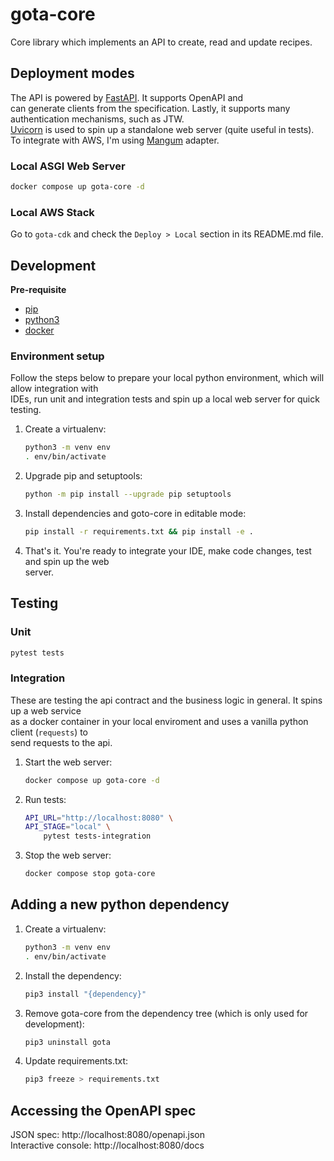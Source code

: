 # gota-core

Core library which implements an API to create, read and update recipes.

## Deployment modes

The API is powered by [FastAPI](https://github.com/tiangolo/fastapi). It supports OpenAPI and  
can generate clients from the specification. Lastly, it supports many authentication mechanisms, such as JTW.  
[Uvicorn](https://www.uvicorn.org/) is used to spin up a standalone web server (quite useful in tests).  
To integrate with AWS, I'm using [Mangum](https://mangum.io/asgi-frameworks/) adapter.

### Local ASGI Web Server

```bash
docker compose up gota-core -d
```

### Local AWS Stack

Go to `gota-cdk` and check the `Deploy > Local` section in its README.md file.

## Development

**Pre-requisite**

-   [pip](https://github.com/pypa/pip)
-   [python3](https://www.python.org/downloads/)
-   [docker](https://docs.docker.com/get-docker/)

### Environment setup

Follow the steps below to prepare your local python environment, which will allow integration with  
IDEs, run unit and integration tests and spin up a local web server for quick testing.

1. Create a virtualenv:
    ```bash
    python3 -m venv env
    . env/bin/activate
    ```
1. Upgrade pip and setuptools:
    ```bash
    python -m pip install --upgrade pip setuptools
    ```
1. Install dependencies and goto-core in editable mode:
    ```bash
    pip install -r requirements.txt && pip install -e .
    ```
1. That's it. You're ready to integrate your IDE, make code changes, test and spin up the web  
   server.

## Testing

### Unit

```bash
pytest tests
```

### Integration

These are testing the api contract and the business logic in general. It spins up a web service  
as a docker container in your local enviroment and uses a vanilla python client (`requests`) to  
send requests to the api.

1. Start the web server:
    ```bash
    docker compose up gota-core -d
    ```
1. Run tests:
    ```bash
    API_URL="http://localhost:8080" \
    API_STAGE="local" \
        pytest tests-integration
    ```
1. Stop the web server:
    ```bash
    docker compose stop gota-core
    ```

## Adding a new python dependency

1. Create a virtualenv:
    ```bash
    python3 -m venv env
    . env/bin/activate
    ```
1. Install the dependency:
    ```bash
    pip3 install "{dependency}"
    ```
1. Remove gota-core from the dependency tree (which is only used for development):
    ```bash
    pip3 uninstall gota
    ```
1. Update requirements.txt:
    ```bash
    pip3 freeze > requirements.txt
    ```

## Accessing the OpenAPI spec

JSON spec: http://localhost:8080/openapi.json  
Interactive console: http://localhost:8080/docs
